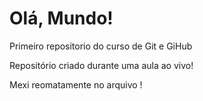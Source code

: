 # Olá, Mundo!
 Primeiro repositorio do curso de Git e GiHub

Repositório criado durante uma aula ao vivo!

Mexi reomatamente no arquivo !

